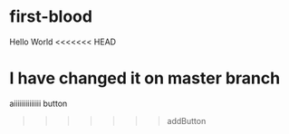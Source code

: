 # first-blood
Hello World
<<<<<<< HEAD


I have changed it on master branch
=======
aiiiiiiiiiiiiii
button
>>>>>>> addButton
